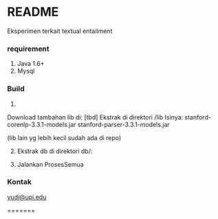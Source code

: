 # README #
Eksperimen terkait textual entailment

### requirement ###
1. Java 1.6+
2. Mysql

### Build ###
1.
Download tambahan lib di: [tbd]
Ekstrak di direktori /lib
Isinya:
stanford-corenlp-3.3.1-models.jar
stanford-parser-3.3.1-models.jar

(lib lain yg lebih kecil sudah ada di repo)


2. Ekstrak db di direktori db/:


3. Jalankan ProsesSemua


### Kontak ###

yudi@upi.edu

=======